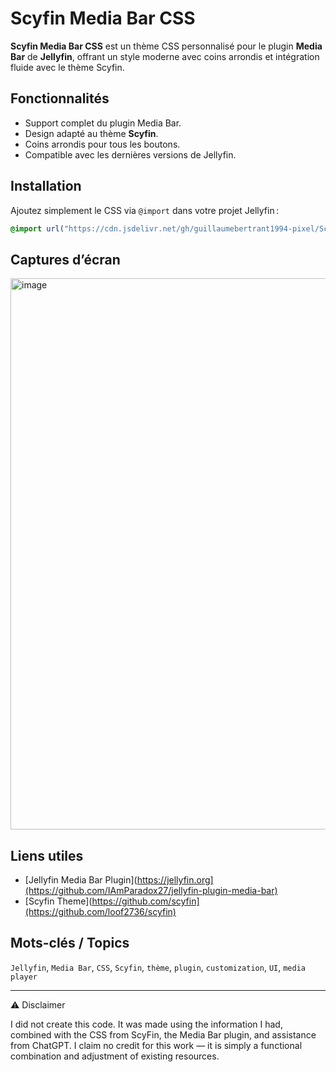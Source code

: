 # Scyfin Media Bar CSS

**Scyfin Media Bar CSS** est un thème CSS personnalisé pour le plugin **Media Bar** de **Jellyfin**, offrant un style moderne avec coins arrondis et intégration fluide avec le thème Scyfin.

## Fonctionnalités

* Support complet du plugin Media Bar.
* Design adapté au thème **Scyfin**.
* Coins arrondis pour tous les boutons.
* Compatible avec les dernières versions de Jellyfin.

## Installation

Ajoutez simplement le CSS via `@import` dans votre projet Jellyfin :

```css
@import url("https://cdn.jsdelivr.net/gh/guillaumebertrant1994-pixel/Scyfin-media-bar@main/scyfinmediabar.css");
```

## Captures d’écran

<img width="1848" height="882" alt="image" src="https://github.com/user-attachments/assets/e5be0582-ab73-4b7d-9a6f-e02c8fc2bbd4" />

## Liens utiles

* [Jellyfin Media Bar Plugin](https://jellyfin.org](https://github.com/IAmParadox27/jellyfin-plugin-media-bar)
* [Scyfin Theme](https://github.com/scyfin](https://github.com/loof2736/scyfin)

## Mots-clés / Topics

`Jellyfin`, `Media Bar`, `CSS`, `Scyfin`, `thème`, `plugin`, `customization`, `UI`, `media player`

---

⚠️ Disclaimer

I did not create this code.
It was made using the information I had, combined with the CSS from ScyFin, the Media Bar plugin, and assistance from ChatGPT.
I claim no credit for this work — it is simply a functional combination and adjustment of existing resources.
